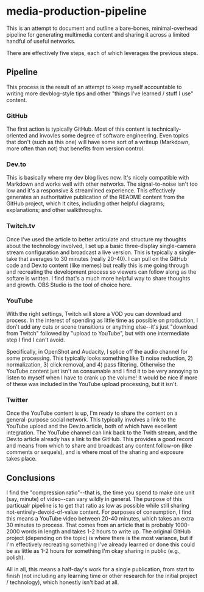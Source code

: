 # media-production-pipeline

This is an attempt to document and outline a bare-bones, minimal-overhead pipeline for generating multimedia content and sharing it across a limited handful of useful networks.

There are effectively five steps, each of which leverages the previous steps.

## Pipeline

This process is the result of an attempt to keep myself accountable to writing more devblog-style tips and other "things I've learned / stuff I use" content.

### GitHub

The first action is typically GitHub. Most of this content is technically-oriented and invovles some degree of software engineering. Even topics that don't (such as this one) will have some sort of a writeup (Markdown, more often than not) that benefits from version control.

### Dev.to

This is basically where my dev blog lives now. It's nicely compatible with Markdown and works well with other networks. The signal-to-noise isn't too low and it's a responsive & streamlined experience. This effectively generates an authoritative publication of the README content from the GitHub project, which it cites, including other helpful diagrams; explanations; and other walkthroughs.

### Twitch.tv

Once I've used the article to better articulate and structure my thoughts about the technology involved, I set up a basic three-display single-camera stream configuration and broadcast a live version. This is typically a single-take that averages to 30 minutes (really 20-40). I can pull on the GitHub code and Dev.to content (like memes) but really this is me going through and recreating the development process so viewers can follow along as the softare is written. I find that's a much more helpful way to share thoughts and growth. OBS Studio is the tool of choice here.

### YouTube

With the right settings, Twitch will store a VOD you can download and process. In the interest of spending as little time as possible on production, I don't add any cuts or scene transitions or anything else--it's just "download from Twitch" followed by "upload to YouTube", but with one intermediate step I find I can't avoid.

Specifically, in OpenShot and Audacity, I splice off the audio channel for some processing. This typically looks something like 1) noise reduction, 2) normalization, 3) click removal, and 4) pass filtering. Otherwise the YouTube content just isn't as consumable and I find it to be very annoying to listen to myself when I have to crank up the volume! It would be nice if more of these was included in the YouTube upload processing, but it isn't.

### Twitter

Once the YouTube content is up, I'm ready to share the content on a general-purpose social network. This typically involves a link to the YouTube upload and the Dev.to article, both of which have excellent integration. The YouTube channel can link back to the Twith stream, and the Dev.to article already has a link to the GitHub. This provides a good record and means from which to share and broadcast any content follow-on (like comments or sequels), and is where most of the sharing and exposure takes place.

## Conclusions

I find the "compression ratio"--that is, the time you spend to make one unit (say, minute) of video--can vary wildly in general. The purpose of this particualr pipeline is to get that ratio as low as possible while still sharing not-entirely-devoid-of-value content. For purposes of consumption, I find this means a YouTube video between 20-40 minutes, which takes an extra 30 minutes to process. That comes from an article that is probably 1000-2000 words in length and takes 1-2 hours to write up. The original GitHub project (depending on the topic) is where there is the most variance, but if I'm effectively recreating something I've already learned or done this could be as little as 1-2 hours for something I'm okay sharing in public (e.g., polish).

All in all, this means a half-day's work for a single publication, from start to finish (not including any learning time or other research for the initial project / technology), which honestly isn't bad at all.


